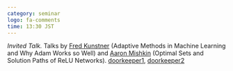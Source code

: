 ```yaml
---
category: seminar
logo: fa-comments
time: 13:30 JST
---
```


*Invited Talk.* Talks by [Fred Kunstner](https://fkunstner.github.io) (Adaptive Methods in Machine Learning and Why Adam Works so Well) and [Aaron Mishkin](https://cs.stanford.edu/~amishkin/) (Optimal Sets and Solution Paths of ReLU Networks). [doorkeeper1](https://c5dc59ed978213830355fc8978.doorkeeper.jp/events/172655), [doorkeeper2](https://c5dc59ed978213830355fc8978.doorkeeper.jp/events/172656)
